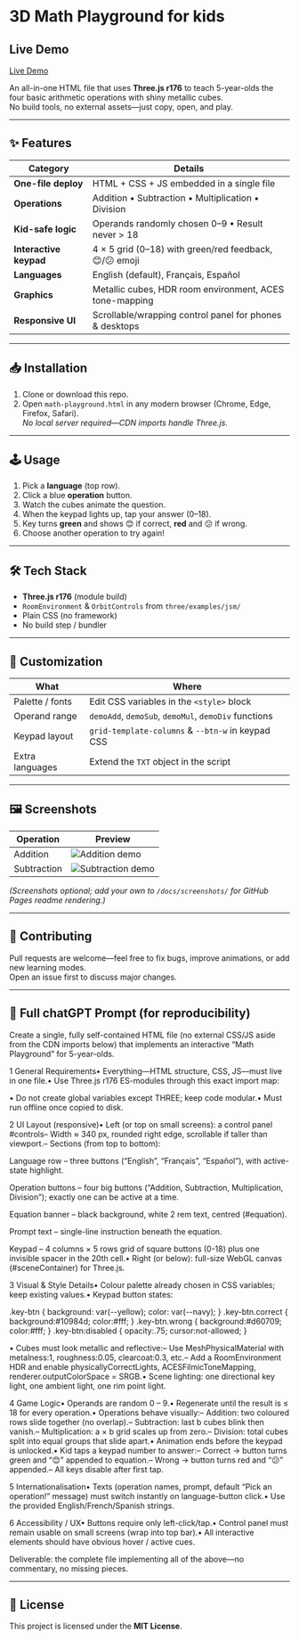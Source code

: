# 3D Math Playground for kids

## Live Demo
[Live Demo](https://arcazj.github.io/openBexi_BasicMath4Kid/index.html)

An all-in-one HTML file that uses **Three.js r176** to teach 5-year-olds the four basic arithmetic operations with shiny metallic cubes.  
No build tools, no external assets—just copy, open, and play.

---

## ✨ Features

| Category | Details |
|----------|---------|
| **One-file deploy** | HTML + CSS + JS embedded in a single file |
| **Operations** | Addition • Subtraction • Multiplication • Division |
| **Kid-safe logic** | Operands randomly chosen 0–9 • Result never > 18 |
| **Interactive keypad** | 4 × 5 grid (0–18) with green/red feedback, 😊/😕 emoji |
| **Languages** | English (default), Français, Español |
| **Graphics** | Metallic cubes, HDR room environment, ACES tone-mapping |
| **Responsive UI** | Scrollable/wrapping control panel for phones & desktops |

---

## 📥 Installation

1. Clone or download this repo.
2. Open `math-playground.html` in any modern browser (Chrome, Edge, Firefox, Safari).  
   *No local server required—CDN imports handle Three.js.*

---

## 🕹️ Usage

1. Pick a **language** (top row).
2. Click a blue **operation** button.
3. Watch the cubes animate the question.
4. When the keypad lights up, tap your answer (0–18).
5. Key turns **green** and shows 😊 if correct, **red** and 😕 if wrong.
6. Choose another operation to try again!

---

## 🛠️ Tech Stack

- **Three.js r176** (module build)
- `RoomEnvironment` & `OrbitControls` from `three/examples/jsm/`
- Plain CSS (no framework)
- No build step / bundler

---

## 🔧 Customization

| What | Where |
|------|-------|
| Palette / fonts | Edit CSS variables in the `<style>` block |
| Operand range   | `demoAdd`, `demoSub`, `demoMul`, `demoDiv` functions |
| Keypad layout   | `grid-template-columns` & `--btn-w` in keypad CSS |
| Extra languages | Extend the `TXT` object in the script |

---

## 🖼️ Screenshots

| Operation | Preview |
|-----------|---------|
| Addition  | ![Addition demo](docs/screenshots/add.png) |
| Subtraction | ![Subtraction demo](docs/screenshots/sub.png) |

*(Screenshots optional; add your own to `/docs/screenshots/` for GitHub Pages readme rendering.)*

---

## 🤝 Contributing

Pull requests are welcome—feel free to fix bugs, improve animations, or add new learning modes.  
Open an issue first to discuss major changes.

---

## 🤝 Full chatGPT Prompt (for reproducibility)
Create a single, fully self-contained HTML file (no external CSS/JS aside from the CDN imports below) that implements an interactive “Math Playground” for 5-year-olds.

1  General Requirements• Everything—HTML structure, CSS, JS—must live in one file.• Use Three.js r176 ES-modules through this exact import map:

<script type="importmap">
{
  "imports": {
    "three":         "https://unpkg.com/three@0.176.0/build/three.module.js",
    "three/addons/": "https://unpkg.com/three@0.176.0/examples/jsm/"
  }
}
</script>

• Do not create global variables except THREE; keep code modular.• Must run offline once copied to disk.

2  UI Layout (responsive)• Left (or top on small screens): a control panel #controls– Width ≈ 340 px, rounded right edge, scrollable if taller than viewport.– Sections (from top to bottom):

Language row – three buttons (“English”, “Français”, “Español”), with active-state highlight.

Operation buttons – four big buttons (“Addition, Subtraction, Multiplication, Division”); exactly one can be active at a time.

Equation banner – black background, white 2 rem text, centred (#equation).

Prompt text – single-line instruction beneath the equation.

Keypad – 4 columns × 5 rows grid of square buttons (0-18) plus one invisible spacer in the 20th cell.• Right (or below): full-size WebGL canvas (#sceneContainer) for Three.js.

3  Visual & Style Details• Colour palette already chosen in CSS variables; keep existing values.• Keypad button states:

.key-btn          { background: var(--yellow); color: var(--navy); }
.key-btn.correct  { background:#10984d; color:#fff; }
.key-btn.wrong    { background:#d60709; color:#fff; }
.key-btn:disabled { opacity:.75; cursor:not-allowed; }

• Cubes must look metallic and reflective:– Use MeshPhysicalMaterial with metalness:1, roughness:0.05, clearcoat:0.3, etc.– Add a RoomEnvironment HDR and enable physicallyCorrectLights, ACESFilmicToneMapping, renderer.outputColorSpace = SRGB.• Scene lighting: one directional key light, one ambient light, one rim point light.

4  Game Logic• Operands are random 0 – 9.• Regenerate until the result is ≤ 18 for every operation.• Operations behave visually:– Addition: two coloured rows slide together (no overlap).– Subtraction: last b cubes blink then vanish.– Multiplication: a × b grid scales up from zero.– Division: total cubes split into equal groups that slide apart.• Animation ends before the keypad is unlocked.• Kid taps a keypad number to answer:– Correct → button turns green and “😊” appended to equation.– Wrong   → button turns red   and “😕” appended.– All keys disable after first tap.

5  Internationalisation• Texts (operation names, prompt, default “Pick an operation!” message) must switch instantly on language-button click.• Use the provided English/French/Spanish strings.

6  Accessibility / UX• Buttons require only left-click/tap.• Control panel must remain usable on small screens (wrap into top bar).• All interactive elements should have obvious hover / active cues.

Deliverable: the complete <html> file implementing all of the above—no commentary, no missing pieces.

---

## 📜 License

This project is licensed under the **MIT License**.

